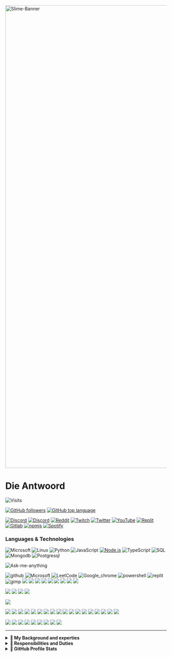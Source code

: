 
<image src="./assets/image00.png" alt=Slime-Banner width=1440/>

# Die Antwoord

![Visits](https://komarev.com/ghpvc?username=Die-Antwoord)

[![GitHub followers](https://img.shields.io/github/followers/Die-Antwoord?style=for-the-badge&logo=GitHub)](https://github.com/Die-Antwoord)
[![GitHub top language](https://img.shields.io/github/languages/top/qwertyquerty/pypresence.svg?style=for-the-badge)](https://discord.gg/aF4Uq4DxdJ)

[![Discord](https://img.shields.io/badge/-Discord-000?&logo=Discord)](https://discord.gg/aF4Uq4DxdJ)
[![Discord](https://img.shields.io/badge/-Dangercord-000?&logo=Discord)](https://dangercord.com)
[![Reddit](https://img.shields.io/badge/-Reddit-000?&logo=Reddit)](https://www.reddit.com/user/die_antwoord_za)
[![Twitch](https://img.shields.io/badge/-Twitch-000?&logo=Twitch)](https://www.twitch.tv/die_antwoord_wkj)
[![Twitter](https://img.shields.io/badge/-Twitter-000?&logo=Twitter)](https://twitter.com/dieantwoordza)
[![YouTube](https://img.shields.io/badge/-YouTube-000?&logo=YouTube)](https://www.youtube.com/channel/UCnl7cWx6PVdIelry9YBFxXA)
[![Replit](https://img.shields.io/badge/-Replit-000?&logo=Replit)](https://replit.com/@Die-Antwoord)
[![Gitlab](https://img.shields.io/badge/-Gitlab-000?&logo=Gitlab)](https://gitlab.com/die-antwoord)
[![npmjs](https://img.shields.io/badge/-npmjs-000?&logo=npm)](https://www.npmjs.com/~dieantwoord)
[![Spotify](https://img.shields.io/badge/-Spotify-000?&logo=Spotify)](https://open.spotify.com/user/zsb4oem3sdzl6k8bfara026pz?si=ce432f1572a34610)

### Languages & Technologies

![Microsoft](https://img.shields.io/badge/-Microsoft-000?&logo=Microsoft)
![Linux](https://img.shields.io/badge/-Linux-000?&logo=Linux)
![Python](https://img.shields.io/badge/-Python-000?&logo=Python)
![JavaScript](https://img.shields.io/badge/-JavaScript-000?&logo=JavaScript)
[![Node.js](https://img.shields.io/badge/-Node.js-000?&logo=node.js)](https://www.npmjs.com/~dieantwoord)
![TypeScript](https://img.shields.io/badge/-TypeScript-000?&logo=TypeScript)
![SQL](https://img.shields.io/badge/-SQL-000?&logo=MySQL)
![Mongodb](https://img.shields.io/badge/-Mongodb-000?&logo=Mongodb)
![Postgresql](https://img.shields.io/badge/-Postgresql-000?&logo=Postgresql)



![Ask-me-anything](https://img.shields.io/badge/Ask%20me-anything-1abc9c.svg)

![github](https://img.shields.io/github/followers/Die-Antwoord.svg?style=social&label=Follow&maxAge=2592000)
![Microsoft](https://img.shields.io/badge/-Microsoft-000?&logo=Microsoft)
![LeetCode](https://img.shields.io/badge/-LeetCode-FFA116?style=for-the-badge&logo=LeetCode&logoColor=black)
![Google_chrome](https://img.shields.io/badge/Google_chrome-4285F4?style=for-the-badge&logo=Google-chrome&logoColor=white)
![powershell](https://img.shields.io/badge/powershell-5391FE?style=for-the-badge&logo=powershell&logoColor=white)
![replit](https://img.shields.io/badge/replit-667881?style=for-the-badge&logo=replit&logoColor=white)
![gimp](https://img.shields.io/badge/gimp-5C5543?style=for-the-badge&logo=gimp&logoColor=white)
![](https://img.shields.io/badge/Spotify-1ED760?&style=for-the-badge&logo=spotify&logoColor=white)
![](https://img.shields.io/badge/SoundCloud-FF3300?style=for-the-badge&logo=soundcloud&logoColor=white)
![](https://img.shields.io/badge/Steam-000000?style=for-the-badge&logo=steam&logoColor=white)
![](https://img.shields.io/badge/Battle.net-000?style=for-the-badge&logo=battle.net&logoColor=148EFF)
![](https://img.shields.io/badge/Python-14354C?style=for-the-badge&logo=python&logoColor=white)
![](https://img.shields.io/badge/HTML5-E34F26?style=for-the-badge&logo=html5&logoColor=white)
![](https://img.shields.io/badge/CSS3-1572B6?style=for-the-badge&logo=css3&logoColor=white)
![](https://img.shields.io/badge/TypeScript-007ACC?style=for-the-badge&logo=typescript&logoColor=white)
![](https://img.shields.io/badge/JavaScript-323330?style=for-the-badge&logo=javascript&logoColor=F7DF1E)
[](https://img.shields.io/badge/Python-3776AB?style=for-the-badge&logo=python&logoColor=white)
[](https://img.shields.io/badge/HTML-239120?style=for-the-badge&logo=html5&logoColor=white)
[](https://img.shields.io/badge/CSS-239120?&style=for-the-badge&logo=css3&logoColor=white)
[](https://img.shields.io/badge/Twitch-9146FF?style=for-the-badge&logo=twitch&logoColor=white)
[](https://img.shields.io/badge/YouTube-FF0000?style=for-the-badge&logo=youtube&logoColor=white)

![](https://img.shields.io/badge/Medium-12100E?style=for-the-badge&logo=medium&logoColor=white)
![](https://img.shields.io/badge/RSS-FFA500?style=for-the-badge&logo=rss&logoColor=white)
![](https://img.shields.io/badge/Wordpress-21759B?style=for-the-badge&logo=wordpress&logoColor=white)
![](https://img.shields.io/badge/Joomla-5091CD?style=for-the-badge&logo=joomla&logoColor=white)

![](https://img.shields.io/badge/PayPal-00457C?style=for-the-badge&logo=paypal&logoColor=white)

![](https://img.shields.io/badge/Vercel-000000?style=for-the-badge&logo=vercel&logoColor=white)
![](https://img.shields.io/badge/MongoDB-4EA94B?style=for-the-badge&logo=mongodb&logoColor=white)
![](https://img.shields.io/badge/MySQL-005C84?style=for-the-badge&logo=mysql&logoColor=white)
![](https://img.shields.io/badge/SQLite-07405E?style=for-the-badge&logo=sqlite&logoColor=white)
![](https://img.shields.io/badge/Linux-FCC624?style=for-the-badge&logo=linux&logoColor=black)
![](https://img.shields.io/badge/Arch_Linux-1793D1?style=for-the-badge&logo=arch-linux&logoColor=white)
![](https://img.shields.io/badge/Fedora-294172?style=for-the-badge&logo=fedora&logoColor=white)
![](https://img.shields.io/badge/Kali_Linux-557C94?style=for-the-badge&logo=kali-linux&logoColor=white)
![](https://img.shields.io/badge/Red%20Hat-EE0000?style=for-the-badge&logo=redhat&logoColor=white)
![](https://img.shields.io/badge/SUSE-0C322C?style=for-the-badge&logo=SUSE&logoColor=white)
![](https://img.shields.io/badge/Ubuntu-E95420?style=for-the-badge&logo=ubuntu&logoColor=white)
![](https://img.shields.io/badge/Windows-0078D6?style=for-the-badge&logo=windows&logoColor=white)
![](https://img.shields.io/badge/Microsoft_SQL_Server-CC2927?style=for-the-badge&logo=microsoft-sql-server&logoColor=white)
![](https://img.shields.io/badge/Microsoft_SharePoint-0078D4?style=for-the-badge&logo=microsoft-sharepoint&logoColor=white)
![](https://img.shields.io/badge/microsoft%20azure-0089D6?style=for-the-badge&logo=microsoft-azure&logoColor=white)
![](https://img.shields.io/badge/Visual_Studio-5C2D91?style=for-the-badge&logo=visual%20studio&logoColor=white)
![](https://img.shields.io/badge/sublime_text-%23575757.svg?&style=for-the-badge&logo=sublime-text&logoColor=important)
![](https://img.shields.io/badge/Google_Cloud-4285F4?style=for-the-badge&logo=google-cloud&logoColor=white)

![](https://img.shields.io/badge/TikTok-000000?style=for-the-badge&logo=tiktok&logoColor=white)
![](https://img.shields.io/badge/Twitter-1DA1F2?style=for-the-badge&logo=twitter&logoColor=white)
![](https://img.shields.io/badge/Stack_Overflow-FE7A16?style=for-the-badge&logo=stack-overflow&logoColor=white)
![](https://img.shields.io/badge/Reddit-FF4500?style=for-the-badge&logo=reddit&logoColor=white)
![](https://img.shields.io/badge/LinkedIn-0077B5?style=for-the-badge&logo=linkedin&logoColor=white)
![](https://img.shields.io/badge/GitLab-330F63?style=for-the-badge&logo=gitlab&logoColor=white)
![](https://img.shields.io/badge/GitHub-100000?style=for-the-badge&logo=github&logoColor=white)
![](https://img.shields.io/badge/Codepen-000000?style=for-the-badge&logo=codepen&logoColor=white)
![](https://img.shields.io/badge/Bitbucket-0747a6?style=for-the-badge&logo=bitbucket&logoColor=white)

------------------------------
<details>
 <summary><b>💠 My Background and experties</b></summary>

 🔭 Qualification and Achievements 🔭
------------------------------
 
```ini
⦁ +A 220-601 (Hardware and Software) Exam No 220-601 
⦁ +A 220-602 (IT Technician) Exam No 220-602 
⦁ +N (Networking) 
⦁ MCSE:70-270 (Installing, Configuring, and Administering Microsoft Windows XP Professional) 
⦁ MCSE:70-293 (Planning and Maintaining a Windows Server 2003 Network Infrastructure) 
⦁ MCSE:70-236 (Microsoft Exchange Server 2007 Configuration) 
⦁ MCSE:70-294 (Windows Server 2003 Active Directory Planning Implementation and Maintenance) 
⦁ MCSE:70-290 (Windows Server 2003 Environment Management and Maintenance ) 
⦁ MCSE:70-291 (Windows Server 2003 Network Infrastructure Implementation Management and Maintenance) 
⦁ MCSE:70-297 (Windows Server 2003 Directory Service Design) 
⦁ MCSE:70-294 (Windows Server 2003 Active Directory Planning Implementation and Maintenance) 
⦁ MCSE:70-236 (Microsoft Exchange Server 2007 Configuration) 
⦁ MCSE:70-228 (SQL Server 2000 Administration) 
⦁ CCNA 
⦁ Linux Server (Ubuntu, Kali) ⦁ ICDL, ITIL
```
</details>

<details>
 <summary><b>💠 Responsibilities and Duties</b></summary>

 🔭 Implementation, Configuration Managing and Maintaining Infrastructures 🔭
------------------------------
 
```properties
⦁ SQL Server Databases 
⦁ Active Directory Domain Server Infrastructure 
⦁ Microsoft Exchange Server 
⦁ Microsoft SQL 
⦁ Virtualized Server (VMware, HyperV) 
⦁ Microsoft HyperV Cluster Server 
⦁ Windows Update Server 
⦁ Windows Desktop Application (Deplotment, Backups) 
⦁ Antivirus Systems ( Trend Micro, Bit defender, Kaspersky ) 
⦁ Network LAN and WAN services ⦁ Firewalls, DMZ, Routing and QOS 
⦁ DNS, IIS and 3de party hosted services 
⦁ Web Proxy Systems and Server (ISA, Free Proxy etc.) 
⦁ Backups tapes, drives and online storage 
⦁ 3de party apps (Coltech, VIP, Pastel, AutoCAD, Qcad, Photoshop, Smartboards)
```
</details>

<details>
 <summary><b>💠 GitHub Profile Stats</b></summary>

------------------------------
 
[![GitHub Stats](https://github-readme-stats-die-antwoord.vercel.app/api?username=Die-Antwoord&show_icons=true&theme=transparent&border_radius=12)](https://discord.gg/aF4Uq4DxdJ)

[![GitHub Streak](https://github-readme-streak-stats.herokuapp.com?user=Die-Antwoord&theme=windows-dark&border_radius=12&date_format=j%20M%5B%20Y%5D&background=DD272700&border=DDDAD7&stroke=DDDDDD&sideNums=025CDA&sideLabels=417E87&currStreakLabel=417E87&dates=025CDA&ring=025CDA&fire=DD2727&currStreakNum=025CDA)](https://discord.gg/aF4Uq4DxdJ)

[![Top Langs](https://github-readme-stats-die-antwoord.vercel.app/api/top-langs/?username=Die-Antwoord&theme=transparent&layout=compact&card_width=445&border_radius=12)](https://discord.gg/aF4Uq4DxdJ)

------------------------------
 
[![Discord Presence](https://lanyard.cnrad.dev/api/224320540402253824?theme=dark&bg=06142e&animated=true&hideDiscrim=true&borderRadius=25px&idleMessage=||There%20can%20only%20be%20one||)](https://discord.com/users/224320540402253824)

</details>
 
<!--
[![MyAnimeList](https://cdn.myanimelist.net/signature/dieantwoord.png)](https://myanimelist.net/animelist/dieantwoord&sclick=1)
-->
